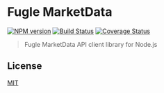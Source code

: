 # Fugle MarketData

[![NPM version][npm-image]][npm-url]
[![Build Status][action-image]][action-url]
[![Coverage Status][codecov-image]][codecov-url]

> Fugle MarketData API client library for Node.js

## License

[MIT](LICENSE)

[npm-image]: https://img.shields.io/npm/v/@fugle/marketdata.svg
[npm-url]: https://npmjs.com/package/@fugle/marketdata
[action-image]: https://img.shields.io/github/actions/workflow/status/fugle-dev/fugle-marketdata-node/node.js.yml?branch=master
[action-url]: https://github.com/fugle-dev/fugle-marketdata-node/actions/workflows/node.js.yml
[codecov-image]: https://img.shields.io/codecov/c/github/fugle-dev/fugle-marketdata-node.svg
[codecov-url]: https://codecov.io/gh/fugle-dev/fugle-marketdata-node
